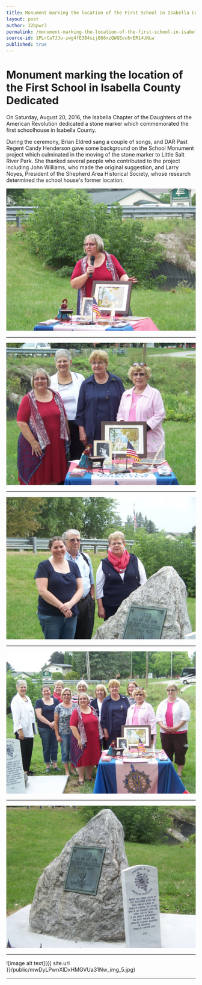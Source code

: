 ```yaml
---
title: Monument marking the location of the First School in Isabella County Dedicated
layout: post
author: 32bpwr3
permalink: /monument-marking-the-location-of-the-first-school-in-isabella-county-dedicated/
source-id: 1PLrCaTJJu-zwg4fE3B4sijE68xzQWQEoc6rER14UNLw
published: true
---
```

# Monument marking the location of the First School in Isabella County Dedicated

On Saturday, August 20, 2016, the Isabella Chapter of the Daughters of the American Revolution dedicated a stone marker which commemorated the first schoolhouse in Isabella County.

During the ceremony, Brian Eldred sang a couple of songs, and DAR Past Regent Candy Henderson gave some background on the School Monument project which culminated in the moving of the stone marker to Little Salt River Park. She thanked several people who contributed to the project including John Williams, who made the original suggestion, and Larry Noyes, President of the Shepherd Area Historical Society, whose research determined the school house's former location.

![image alt text](../public/mwDyLPwnXlDxHMGVUa31Nw_img_0.jpg)

* * *


![image alt text](../public/mwDyLPwnXlDxHMGVUa31Nw_img_1.jpg)

* * *


![image alt text](../public/mwDyLPwnXlDxHMGVUa31Nw_img_2.jpg)

* * *


![image alt text](../public/mwDyLPwnXlDxHMGVUa31Nw_img_3.jpg)

* * *


![image alt text](../public/mwDyLPwnXlDxHMGVUa31Nw_img_4.jpg)

* * *


![image alt text]({{ site.url }}/public/mwDyLPwnXlDxHMGVUa31Nw_img_5.jpg)

* * *


